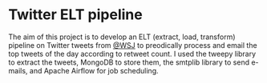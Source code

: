 # Twitter ELT pipeline

The aim of this project is to develop an ELT (extract, load, transform) pipeline on Twitter tweets from <a href = https://twitter.com/WSJ>@WSJ</a> to preodically process and email the top tweets of the day according to retweet count. I used the tweepy library to extract the tweets, MongoDB to store them, the smtplib library to send e-mails, and Apache Airflow for job scheduling. 
